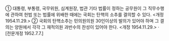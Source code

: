 ① 대통령, 부통령, 국무위원, 심계원장, 법관 기타 법률이 정하는 공무원이 그 직무수행에 관하여 헌법 또는 법률에 위배한 때에는 국회는 탄핵의 소추를 결의할 수 있다. <개정 1954.11.29.>
② 국회의 탄핵소추는 민의원의원 30인이상의 발의가 있어야 하며 그 결의는 양원에서 각각 그 재적의원 과반수의 찬성이 있어야 한다. <개정 1954.11.29.>
· [전문개정 1952.7.7.]
